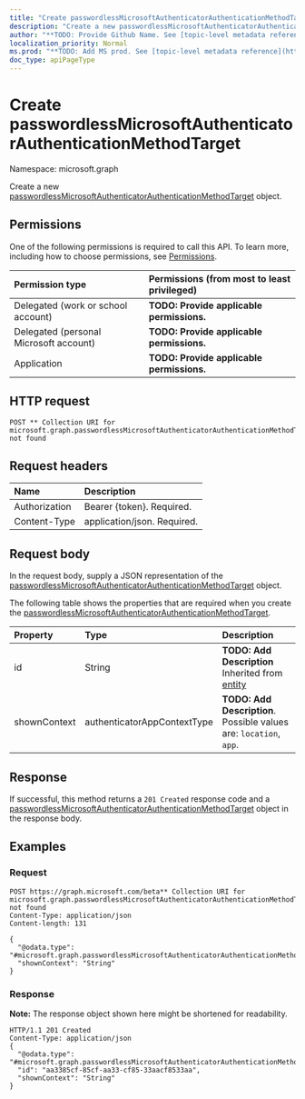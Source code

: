```yaml
---
title: "Create passwordlessMicrosoftAuthenticatorAuthenticationMethodTarget"
description: "Create a new passwordlessMicrosoftAuthenticatorAuthenticationMethodTarget object."
author: "**TODO: Provide Github Name. See [topic-level metadata reference](https://msgo.azurewebsites.net/add/document/guidelines/metadata.html#topic-level-metadata)**"
localization_priority: Normal
ms.prod: "**TODO: Add MS prod. See [topic-level metadata reference](https://msgo.azurewebsites.net/add/document/guidelines/metadata.html#topic-level-metadata)**"
doc_type: apiPageType
---
```


# Create passwordlessMicrosoftAuthenticatorAuthenticationMethodTarget
Namespace: microsoft.graph

Create a new [passwordlessMicrosoftAuthenticatorAuthenticationMethodTarget](../resources/passwordlessmicrosoftauthenticatorauthenticationmethodtarget.md) object.

## Permissions
One of the following permissions is required to call this API. To learn more, including how to choose permissions, see [Permissions](/concepts/permissions-reference.md).

|Permission type|Permissions (from most to least privileged)|
|:---|:---|
|Delegated (work or school account)|**TODO: Provide applicable permissions.**|
|Delegated (personal Microsoft account)|**TODO: Provide applicable permissions.**|
|Application|**TODO: Provide applicable permissions.**|

## HTTP request

<!-- {
  "blockType": "ignored"
}
-->
``` http
POST ** Collection URI for microsoft.graph.passwordlessMicrosoftAuthenticatorAuthenticationMethodTarget not found
```

## Request headers
|Name|Description|
|:---|:---|
|Authorization|Bearer {token}. Required.|
|Content-Type|application/json. Required.|

## Request body
In the request body, supply a JSON representation of the [passwordlessMicrosoftAuthenticatorAuthenticationMethodTarget](../resources/passwordlessmicrosoftauthenticatorauthenticationmethodtarget.md) object.

The following table shows the properties that are required when you create the [passwordlessMicrosoftAuthenticatorAuthenticationMethodTarget](../resources/passwordlessmicrosoftauthenticatorauthenticationmethodtarget.md).

|Property|Type|Description|
|:---|:---|:---|
|id|String|**TODO: Add Description** Inherited from [entity](../resources/entity.md)|
|shownContext|authenticatorAppContextType|**TODO: Add Description**. Possible values are: `location`, `app`.|



## Response

If successful, this method returns a `201 Created` response code and a [passwordlessMicrosoftAuthenticatorAuthenticationMethodTarget](../resources/passwordlessmicrosoftauthenticatorauthenticationmethodtarget.md) object in the response body.

## Examples

### Request
<!-- {
  "blockType": "request",
  "name": "create_passwordlessmicrosoftauthenticatorauthenticationmethodtarget_from_"
}
-->
``` http
POST https://graph.microsoft.com/beta** Collection URI for microsoft.graph.passwordlessMicrosoftAuthenticatorAuthenticationMethodTarget not found
Content-Type: application/json
Content-length: 131

{
  "@odata.type": "#microsoft.graph.passwordlessMicrosoftAuthenticatorAuthenticationMethodTarget",
  "shownContext": "String"
}
```


### Response
**Note:** The response object shown here might be shortened for readability.
<!-- {
  "blockType": "response",
  "truncated": true,
  "@odata.type": "microsoft.graph.passwordlessmicrosoftauthenticatorauthenticationmethodtarget"
}
-->
``` http
HTTP/1.1 201 Created
Content-Type: application/json
{
  "@odata.type": "#microsoft.graph.passwordlessMicrosoftAuthenticatorAuthenticationMethodTarget",
  "id": "aa3385cf-85cf-aa33-cf85-33aacf8533aa",
  "shownContext": "String"
}
```

